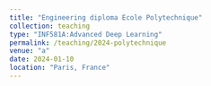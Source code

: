 ```yaml
---
title: "Engineering diploma Ecole Polytechnique"
collection: teaching
type: "INF581A:Advanced Deep Learning"
permalink: /teaching/2024-polytechnique 
venue: "a"
date: 2024-01-10 
location: "Paris, France"
---
```


